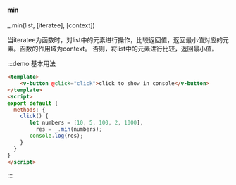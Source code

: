 #### min

_.min(list, [iteratee], [context]) 

当iteratee为函数时，对list中的元素进行操作，比较返回值，返回最小值对应的元素。函数的作用域为context。
否则，将list中的元素进行比较，返回最小值。

:::demo 基本用法
```html
<template>
    <v-button @click="click">click to show in console</v-button>
</template>
<script>
export default {
  methods: {
    click() {
       let numbers = [10, 5, 100, 2, 1000],
         res = _.min(numbers);
       console.log(res);
    }
  }
}
</script>
```
:::
